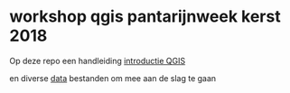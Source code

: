 # workshop qgis pantarijnweek kerst 2018

Op deze repo een handleiding [introductie QGIS](oefeningen/basis-qgis.pdf)

en diverse [data](data) bestanden om mee aan de slag te gaan

